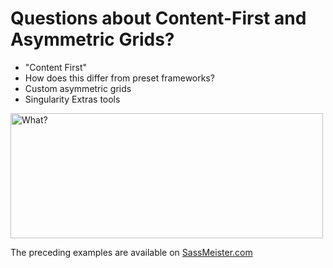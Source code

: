 # Questions about Content-First and Asymmetric Grids?

<div class="mid-columns">
  <div>
    <ul>
      <li>"Content First"</li>
      <li>How does this differ from preset frameworks?</li>
      <li>Custom asymmetric grids</li>
      <li>Singularity Extras tools</li>
    </ul>
  </div>
  <div>
    <img src="img/confused-hansolo.gif" alt="What?" width="500" height="200" />
  </div>
</div>

<p class="small">The preceding examples are available on <a target="_blank" href="http://sassmeister.com/gist/64f013e2100d79fffb57">SassMeister.com</a></p>
